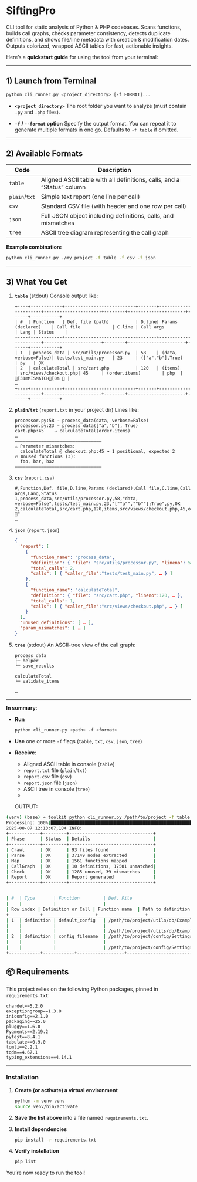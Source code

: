 # SiftingPro
CLI tool for static analysis of Python &amp; PHP codebases. Scans functions, builds call graphs, checks parameter consistency, detects duplicate definitions, and shows file/line metadata with creation &amp; modification dates. Outputs colorized, wrapped ASCII tables for fast, actionable insights.


Here’s a **quickstart guide** for using the tool from your terminal:

---

## 1) Launch from Terminal

```bash
python cli_runner.py <project_directory> [-f FORMAT]...
```

* **`<project_directory>`**
  The root folder you want to analyze (must contain `.py` and `.php` files).

* **`-f` / `--format` option**
  Specify the output format. You can repeat it to generate multiple formats in one go. Defaults to `-f table` if omitted.

---

## 2) Available Formats

| Code          | Description                                                            |
| ------------- | ---------------------------------------------------------------------- |
| `table`       | Aligned ASCII table with all definitions, calls, and a “Status” column |
| `plain`/`txt` | Simple text report (one line per call)                                 |
| `csv`         | Standard CSV file (with header and one row per call)                   |
| `json`        | Full JSON object including definitions, calls, and mismatches          |
| `tree`        | ASCII tree diagram representing the call graph                         |

**Example combination:**

```bash
python cli_runner.py ./my_project -f table -f csv -f json
```

---

## 3) What You Get

1. **`table`** (stdout)
   Console output like:

   ```
   +----+------------+---------------------------+-------+----------------------+----------------------+--------+----------------------+------+-----------+
   | #  | Function   | Def. file (path)          | D.line| Params (declared)    | Call file            | C.line | Call args            | Lang | Status    |
   +----+------------+---------------------------+-------+----------------------+----------------------+--------+----------------------+------+-----------+
   | 1  | process_data | src/utils/processor.py  | 58    | (data, verbose=False)| tests/test_main.py   | 23     | (["a","b"],True)     | py   | OK        |
   | 2  | calculateTotal | src/cart.php          | 120   | (items)              | src/views/checkout.php| 45     | (order.items)        | php  | [31mMISMATCH[0m 🚨 |
   …
   +----+------------+---------------------------+-------+----------------------+----------------------+--------+----------------------+------+-----------+
   ```

2. **`plain`/`txt`** (`report.txt` in your project dir)
   Lines like:

   ```
   processor.py:58 → process_data(data, verbose=False)
   processor.py:23 → process_data(["a","b"], True)
   cart.php:45    → calculateTotal(order.items)
   …
   ―――――――――――――――――――――――――――――――――
   ⚠ Parameter mismatches:
     calculateTotal @ checkout.php:45 → 1 positional, expected 2
   🔥 Unused functions (3):
     foo, bar, baz
   ―――――――――――――――――――――――――――――――――
   ```

3. **`csv`** (`report.csv`)

   ```csv
   #,Function,Def. file,D.line,Params (declared),Call file,C.line,Call args,Lang,Status
   1,process_data,src/utils/processor.py,58,"data, verbose=False",tests/test_main.py,23,"[""a"",""b""];True",py,OK
   2,calculateTotal,src/cart.php,120,items,src/views/checkout.php,45,order.items,php,"MISMATCH 🚨"
   …
   ```

4. **`json`** (`report.json`)

   ```json
   {
     "report": [
       {
         "function_name": "process_data",
         "definition": { "file": "src/utils/processor.py", "lineno": 58, … },
         "total_calls": 2,
         "calls": [ { "caller_file":"tests/test_main.py", … } ]
       },
       {
         "function_name": "calculateTotal",
         "definition": { "file": "src/cart.php", "lineno":120, … },
         "total_calls": 1,
         "calls": [ { "caller_file":"src/views/checkout.php", … } ]
       }
     ],
     "unused_definitions": [ … ],
     "param_mismatches": [ … ]
   }
   ```

5. **`tree`** (stdout)
   An ASCII-tree view of the call graph:

   ```
   process_data
   ├─ helper
   └─ save_results

   calculateTotal
   └─ validate_items

   …
   ```

---

**In summary**:

* **Run**

  ```bash
  python cli_runner.py <path> -f <format>
  ```
* **Use** one or more `-f` flags (`table`, `txt`, `csv`, `json`, `tree`)
* **Receive**:

  * Aligned ASCII table in console (`table`)
  * `report.txt` file (`plain`/`txt`)
  * `report.csv` file (`csv`)
  * `report.json` file (`json`)
  * ASCII tree in console (`tree`)
  * 


  OUTPUT:
```bash
(venv) (base) ➜ toolkit python cli_runner.py /path/to/project -f table
Processing: 100%|███████████████████████████████████████████████████████████████████████████████████████████████████████████████████████████████████████████████████████████████████████████████████████████| 6/6 [00:34<00:00,  5.80s/step]
2025-08-07 12:13:07,104 INFO:
+------------+---------+--------------------------------+
| Phase      | Status  | Details                        |
+------------+---------+--------------------------------+
| Crawl      | OK      | 93 files found                 |
| Parse      | OK      | 37149 nodes extracted          |
| Map        | OK      | 1561 functions mapped          |
| CallGraph  | OK      | 10 definitions, 17501 unmatched|
| Check      | OK      | 1285 unused, 39 mismatches     |
| Report     | OK      | Report generated               |
+------------+---------+--------------------------------+


| #  | Type       | Function         | Def. File                             | File Dates                       | Def. Line | Signature | Call File | Call Line | Call Args | Lang | Status    |
|    |            |                  |                                        |                                   |           |           |           |           |           |      |           |
| Row index | Definition or Call | Function name  | Path to definition file               | Modified & Created               | Def. line | Declared signature | Call file | Call line | Arguments passed | Language (py/php) | OK or MISMATCH |
+____________+____________________+__________________+________________________________________+___________________________________+___________+____________________+___________+___________+__________________+________________+____________+
| 1  | definition | default_config   | /path/to/project/utils/db/Example.py  | Mod: 29-10-2024; Cr: 25-07-2025  | 8         | (self)    |           |           |                  | py   | OK         |
|    |            |                  |                                        |                                   |           |           |           |           |           |      |            |
|    |            |                  | /path/to/project/utils/db/ExampleAid.py|                                   |           |           |           |           |           |      |            |
| 2  | definition | config_filename  | /path/to/project/config/Settings.py    | Mod: 29-10-2024; Cr: 25-07-2025  | 18        | (self)    |           |           |                  | py   | OK         |
|    |            |                  |                                        |                                   |           |           |           |           |           |      |            |
|    |            |                  | /path/to/project/config/SettingsExtra.py|                                  |           |           |           |           |           |      |            |
+------------+------------+------------------+----------------------------------------+-----------------------------------+-----------+--------------------+-----------+-----------+------------------+------+-----------+
```

## 📦 Requirements

This project relies on the following Python packages, pinned in `requirements.txt`:

```text
chardet==5.2.0
exceptiongroup==1.3.0
iniconfig==2.1.0
packaging==25.0
pluggy==1.6.0
Pygments==2.19.2
pytest==8.4.1
tabulate==0.9.0
tomli==2.2.1
tqdm==4.67.1
typing_extensions==4.14.1
```

---

### Installation

1. **Create (or activate) a virtual environment**

   ```bash
   python -m venv venv
   source venv/bin/activate
   ```

2. **Save the list above** into a file named `requirements.txt`.

3. **Install dependencies**

   ```bash
   pip install -r requirements.txt
   ```

4. **Verify installation**

   ```bash
   pip list
   ```

You’re now ready to run the tool!


